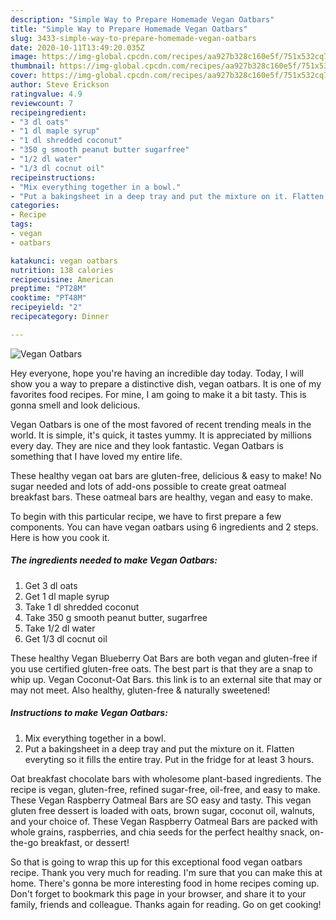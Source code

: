 ```yaml
---
description: "Simple Way to Prepare Homemade Vegan Oatbars"
title: "Simple Way to Prepare Homemade Vegan Oatbars"
slug: 3433-simple-way-to-prepare-homemade-vegan-oatbars
date: 2020-10-11T13:49:20.035Z
image: https://img-global.cpcdn.com/recipes/aa927b328c160e5f/751x532cq70/vegan-oatbars-recipe-main-photo.jpg
thumbnail: https://img-global.cpcdn.com/recipes/aa927b328c160e5f/751x532cq70/vegan-oatbars-recipe-main-photo.jpg
cover: https://img-global.cpcdn.com/recipes/aa927b328c160e5f/751x532cq70/vegan-oatbars-recipe-main-photo.jpg
author: Steve Erickson
ratingvalue: 4.9
reviewcount: 7
recipeingredient:
- "3 dl oats"
- "1 dl maple syrup"
- "1 dl shredded coconut"
- "350 g smooth peanut butter sugarfree"
- "1/2 dl water"
- "1/3 dl cocnut oil"
recipeinstructions:
- "Mix everything together in a bowl."
- "Put a bakingsheet in a deep tray and put the mixture on it. Flatten everyting so it fills the entire tray. Put in the fridge for at least 3 hours."
categories:
- Recipe
tags:
- vegan
- oatbars

katakunci: vegan oatbars 
nutrition: 138 calories
recipecuisine: American
preptime: "PT28M"
cooktime: "PT48M"
recipeyield: "2"
recipecategory: Dinner

---
```



![Vegan Oatbars](https://img-global.cpcdn.com/recipes/aa927b328c160e5f/751x532cq70/vegan-oatbars-recipe-main-photo.jpg)

Hey everyone, hope you're having an incredible day today. Today, I will show you a way to prepare a distinctive dish, vegan oatbars. It is one of my favorites food recipes. For mine, I am going to make it a bit tasty. This is gonna smell and look delicious.

Vegan Oatbars is one of the most favored of recent trending meals in the world. It is simple, it's quick, it tastes yummy. It is appreciated by millions every day. They are nice and they look fantastic. Vegan Oatbars is something that I have loved my entire life.

These healthy vegan oat bars are gluten-free, delicious &amp; easy to make! No sugar needed and lots of add-ons possible to create great oatmeal breakfast bars. These oatmeal bars are healthy, vegan and easy to make.


To begin with this particular recipe, we have to first prepare a few components. You can have vegan oatbars using 6 ingredients and 2 steps. Here is how you cook it.

<!--inarticleads1-->

##### The ingredients needed to make Vegan Oatbars:

1. Get 3 dl oats
1. Get 1 dl maple syrup
1. Take 1 dl shredded coconut
1. Take 350 g smooth peanut butter, sugarfree
1. Take 1/2 dl water
1. Get 1/3 dl cocnut oil


These healthy Vegan Blueberry Oat Bars are both vegan and gluten-free if you use certified gluten-free oats. The best part is that they are a snap to whip up. Vegan Coconut-Oat Bars. this link is to an external site that may or may not meet. Also healthy, gluten-free &amp; naturally sweetened! 

<!--inarticleads2-->

##### Instructions to make Vegan Oatbars:

1. Mix everything together in a bowl.
1. Put a bakingsheet in a deep tray and put the mixture on it. Flatten everyting so it fills the entire tray. Put in the fridge for at least 3 hours.


Oat breakfast chocolate bars with wholesome plant-based ingredients. The recipe is vegan, gluten-free, refined sugar-free, oil-free, and easy to make. These Vegan Raspberry Oatmeal Bars are SO easy and tasty. This vegan gluten free dessert is loaded with oats, brown sugar, coconut oil, walnuts, and your choice of. These Vegan Raspberry Oatmeal Bars are packed with whole grains, raspberries, and chia seeds for the perfect healthy snack, on-the-go breakfast, or dessert! 

So that is going to wrap this up for this exceptional food vegan oatbars recipe. Thank you very much for reading. I'm sure that you can make this at home. There's gonna be more interesting food in home recipes coming up. Don't forget to bookmark this page in your browser, and share it to your family, friends and colleague. Thanks again for reading. Go on get cooking!

